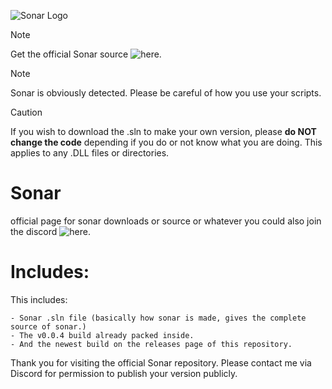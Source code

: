 ![Sonar Logo](https://github.com/user-attachments/assets/b403b25e-f721-4ea7-bbe1-be573c9a3602)

> [!NOTE]
> Get the official Sonar source ![here.](https://github.com/xancuh/SonarExecutor/releases/tag/Source)

> [!NOTE]
> Sonar is obviously detected. Please be careful of how you use your scripts.

> [!CAUTION]
> If you wish to download the .sln to make your own version, please **do NOT change the code**
> depending if you do or not know what you are doing. This applies to any .DLL files or directories.

# Sonar
official page for sonar downloads or source or whatever
you could also join the discord ![here.](https://dsc.gg/industries)

# Includes:
This includes:
```
- Sonar .sln file (basically how sonar is made, gives the complete source of sonar.)
- The v0.0.4 build already packed inside.
- And the newest build on the releases page of this repository.

```
Thank you for visiting the official Sonar repository.
Please contact me via Discord for permission to publish your version publicly.
